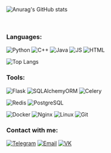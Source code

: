 ![Anurag's GitHub stats](https://github-readme-stats.vercel.app/api?username=st-a-novoseltcev&theme=github_dark&show_icons=true&count_private=true&custom_title=Hi%20there%20%f0%9f%91%8b)

<br/>

### Languages:
![Python](https://img.shields.io/badge/Python-1D334A?style=for-the-badge&logo=python&logoColor=yellowgreen) 
![C++](https://img.shields.io/badge/C++-1D334A?style=for-the-badge&logo=c%2b%2b&logoColor=blue) 
![Java](https://img.shields.io/badge/Java-1D334A?style=for-the-badge&logo=java&logoColor=6b593a) 
![JS](https://img.shields.io/badge/JavaScript-1D334A?style=for-the-badge&logo=javascript&)
![HTML](https://img.shields.io/badge/Html-1D334A?style=for-the-badge&logo=html5&) 

![Top Langs](https://github-readme-stats.vercel.app/api/top-langs/?username=st-a-novoseltcev&hide=verilog&theme=github_dark&langs_count=4&layout=compact&hide_title=true)
<br/>
### Tools:
![Flask](https://img.shields.io/badge/Flask-1D334A?style=for-the-badge&lfor-the-badgel&logo=flask&logoColor=orange)
![SQLAlchemyORM](https://img.shields.io/badge/SQLAlchemyORM-1D334A?style=for-the-badge&logo=amazondynamodb&logoColor=red)
![Celery](https://img.shields.io/badge/Celery-1D334A?style=for-the-badge&logo=celery&logoColor=green)

![Redis](https://img.shields.io/badge/redis-1D334A?style=for-the-badge&logo=redis&)
![PostgreSQL](https://img.shields.io/badge/PostgreSQL-1D334A?style=for-the-badge&logo=postgresql&)

![Docker](https://img.shields.io/badge/Docker-1D334A?style=for-the-badge&logo=docker&)
![Nginx](https://img.shields.io/badge/Nginx-1D334A?style=for-the-badge&logo=nginx&)
![Linux](https://img.shields.io/badge/Linux-1D334A?style=for-the-badge&logo=linux&)
![Git](https://img.shields.io/badge/Git-1D334A?style=for-the-badge&logo=git&)
<br/>
### Contact with me:
[![Telegram](https://img.shields.io/badge/Telegram-1D334A?style=for-the-badge&logo=telegram)][telegram] 
[![Email](https://img.shields.io/badge/Email-1D334A?style=for-the-badge&logo=gmail&logoColor=07f)][email]
[![VK](https://img.shields.io/badge/VK-1D334A?style=for-the-badge&logo=vk&logoColor=07f)][vk]
<!-- [![LinkedIn](https://img.shields.io/badge/LinkedIn-1D334A?style=for-the-badge&logo=linkedin&logoColor=yellowgreen)][linkedin] -->

[telegram]: https://t.me/st_a_novoseltcev
[linkedin]: https://linkedin.com/in/st-a-novoseltcev
[email]: mailto:novoseltcev.stanislav@gmail.com
[vk]: https://vk.com/novoseltcev.stanislav
